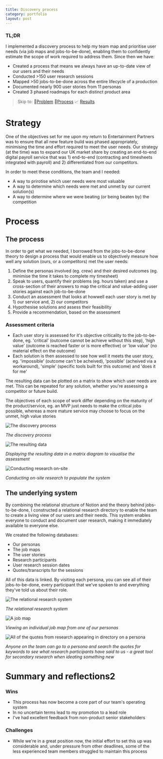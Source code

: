 ```yaml
---
title: Discovery process
category: portfolio
layout: post
---
```


### TL;DR
I implemented a discovery process to help my team map and prioritise user needs (via job maps and jobs-to-be-done), enabling them to confidently estimate the scope of work required to address them. Since then we have: 

* Created a process that means we always have an up-to-date view of our users and their needs
* Conducted >150 user research sessions
* Mapped >50 jobs-to-be-done across the entire lifecycle of a production
* Documented nearly 900 user stories from 11 personas
* Created 3 phased roadmaps for each distinct product area

> Skip to:
> 🎯[Problem](#problem)
> 🎯[Process](#process)
> 📈 [Results](#summary-and-reflections)

# Strategy
One of the objectives set for me upon my return to Entertainment Partners was to ensure that all new feature build was phased appropriately, minimising the time and effort required to meet the user needs. Our strategy (at the time) was to expand our UK market share by creating an end-to-end digital payroll service that was 1) end-to-end (contracting and timesheets integrated with payroll) and 2) differentiated from our competitors. 

In order to meet these conditions, the team and I needed: 

* A way to prirotise which user needs were most valuable
* A way to determine which needs were met and unmet by our current solution(s)
* A way to determine where we were beating (or being beaten by) the competition

# Process
## The process
In order to get what we needed, I borrowed from the jobs-to-be-done theory to design a process that would enable us to objectively measure how well any solution (ours, or a competitors) met the user needs: 

1. Define the personas involved (eg. crew) and their desired outcomes (eg. minimise the time it takes to complete my timesheet)
2. Speak to users, quantify their problems (eg. hours taken) and use a cross-section of their answers to map the critical and value-adding user stories against each job-to-be-done 
3. Conduct an assessment that looks at howwell each user story is met by 1) our service and, 2) our competitors 
4. Hypothesise solutions and assess their feasibility
5. Provide a recommendation, based on the assessment

### Assessment criteria
* Each user story is assessed for it's objective criticality to the job-to-be-done, eg. 'critical' (outcome cannot be achieve without this step), 'high value' (outcome is reached faster or is more effective) or 'low value' (no material effect on the outcome)
* Each solution is then assessed to see how well it meets the user story, eg. 'impossible' (outcome can't be acheived), 'possible' (acheived via a workaround), 'simple' (specific tools built for this outcome) and 'does it for me'

The resulting data can be plotted on a matrix to show which user needs are met. This can be repeated for any solution, whether you're assessing a competitor or future build. 

The objectives of each scope of work differ depending on the maturity of the product/service, eg. an MVP just needs to make the critical jobs possible, whereas a more mature service may choose to focus on the unmet, high value stories

![The discovery process](/assets/images/discovery--process-diagram.png)

_The discovery process_

![The resulting data](/assets/images/timesheets--scope.png)

_Displaying the resulting data in a matrix diagram to visualise the assessment_

![Conducting research on-site](/assets/images/personas--job-map.png)

_Conducting on-site research to populate the system_

## The underlying system
By combining the relational structure of Notion and the theory behind jobs-to-be-done, I constructed a relational research directory to enable the team to create a living view of our users and their needs. This system enables everyone to conduct and document user research, making it immediately available to everyone else.

We created the following databases:

* Our personas
* The job maps
* The user stories
* Research participants 
* User research session dates
* Quotes/transcripts for the sessions

All of this data is linked. By visiting each persona, you can see all of their jobs-to-be-done, every participant that we've spoken to and everything they've told us about their role. 

![The relational research system](/assets/images/discovery--relational-research.png)

_The relational research system_

![A job map](/assets/images/personas--job-map.png)

_Viewing an individual job map from one of our personas_

![All of the quotes from research appearing in directory on a persona](/assets/images/personas--quotes.png)

_Anyone on the team can go to a persona and search the quotes for keywords to see what research participants have said to us - a great tool for secondary research when ideating something new_ 

# Summary and reflections2
### Wins
* This process has now become a core part of our team's operating system
* In no uncertain terms lead to my promotion to a lead role
* I've had excellent feedback from non-product senior stakeholders

### Challenges
* While we're in a great position now, the initial effort to set this up was considerable and, under pressure from other deadlines, some of the less experienced team members struggled to maintain this process


